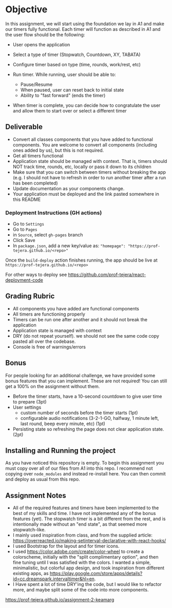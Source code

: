 # Objective

In this assignment, we will start using the foundation we lay in A1 and make our timers fully functional. Each timer will function as described in A1 and the user flow should be the following:

- User opens the application
- Select a type of timer (Stopwatch, Countdown, XY, TABATA)

- Configure timer based on type (time, rounds, work/rest, etc)

- Run timer. While running, user should be able to:

  - Pause/Resume
  - When paused, user can reset back to initial state
  - Ability to "fast forward" (ends the timer)

- When timer is complete, you can decide how to congratulate the user and allow them to start over or select a different timer

## Deliverable

- Convert all classes components that you have added to functional components. You are welcome to convert all components (including ones added by us), but this is not required.
- Get all timers functional
- Application state should be managed with context. That is, timers should NOT track time, rounds, etc, locally or pass it down to its children
- Make sure that you can switch between timers without breaking the app (e.g. I should not have to refresh in order to run another timer after a run has been completed)
- Update documentation as your components change.
- Your application must be deployed and the link pasted somewhere in this README

### Deployment Instructions (GH actions)

- Go to `Settings`
- Go to `Pages`
- in `Source`, select `gh-pages` branch
- Click Save
- In `package.json`, add a new key/value as: `"homepage": "https://prof-tejera.github.io/<repo>"`

Once the `build-deploy` action finishes running, the app should be live
at `https://prof-tejera.github.io/<repo>`

For other ways to deploy see https://github.com/prof-tejera/react-deployment-code

## Grading Rubric

- All components you have added are functional components
- All timers are functioning properly
- Timers can be run one after another and it should not break the application
- Application state is managed with context
- DRY (do not repeat yourself). we should not see the same code copy pasted all over the codebase.
- Console is free of warnings/errors

## Bonus

For people looking for an additional challenge, we have provided some bonus features that you can implement. These are not required! You can still get a 100% on the assignment without them.

- Before the timer starts, have a 10-second countdown to give user time to prepare (3pt)
- User settings
  - custom number of seconds before the timer starts (1pt)
  - configurable audio notifications (3-2-1-GO, halfway, 1 minute left, last round, beep every minute, etc) (1pt)
- Persisting state so refreshing the page does not clear application state. (2pt)

## Installing and Running the project

As you have noticed this repository is empty. To begin this assignment you must copy over all of our files from A1 into this repo. I recommend not copying over `node_modules` and instead re-install here. You can then commit and deploy as usual from this repo.

## Assignment Notes

- All of the required features and timers have been implemented to the best of my skills and time. I have not implemented any of the bonus features (yet). The stopwatch timer is a bit different from the rest, and is intentionally made without an "end state", as that seemed more stopwatch-like.
- I mainly used inspiration from class, and from the supplied article: https://overreacted.io/making-setinterval-declarative-with-react-hooks/
- I used Bootstrap for the layout and for timer icons.
- I used https://color.adobe.com/create/color-wheel to create a colorscheme, initially with the "split complimentary option", and then fine tuning until I was satisfied with the colors. I wanted a simple, minimalistic, but colorful app design, and took inspiration from different existing apps, as https://play.google.com/store/apps/details?id=cc.dreamspark.intervaltimer&hl=en.
- I Have spent a lot of time DRY'ing the code, but I would like to refactor more, and maybe split some of the code into more components.

https://prof-tejera.github.io/assignment-2-keamarg
